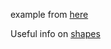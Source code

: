 example from [here](https://www.d3indepth.com/force-layout/)

Useful info on [shapes](https://www.dashingd3js.com/svg-basic-shapes-and-d3js)
